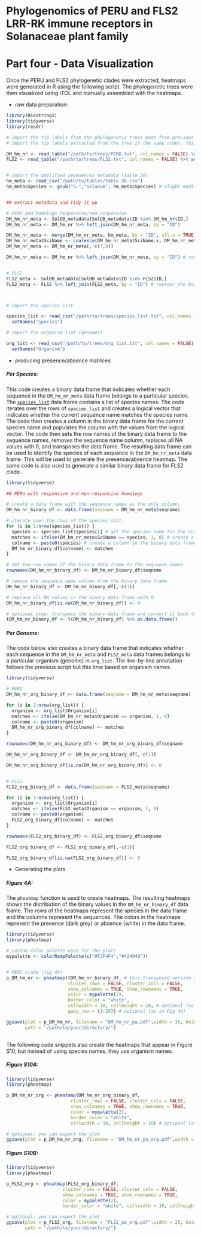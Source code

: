 # Phylogenomics of PERU and FLS2 LRR-RK immune receptors in Solanaceae plant family
# Part four - Data Visualization

Once the PERU and FLS2 phylogenetic clades were extracted, heatmaps were generated in R using the following script. The phylogenetic trees were then visualized using iTOL and manually assembled with the heatmaps.

- raw data preparation:
```R
library(Biostrings)
library(tidyverse)
library(readr)

# import the tip labels from the phylogenetic trees made from previous steps
# import the tip labels extracted from the tree in the same order. this was done using TreeViewer software

DM_hm_nr <- read_table("/path/to/trees/PERU.txt", col_names = FALSE) %>% setNames("ID") # PERU clade
FLS2 <- read_table("/path/to/trees/FLS2.txt", col_names = FALSE) %>% setNames("ID") # FLS2 clade


# import the amplified seqeuences metadata (table S6)
hm_meta <- read_csv("/path/to/tables/table S6.csv")
hm_meta$Species <- gsub("S.","Solanum", hm_meta$Species) # slight modifications to make it compatible with the rest of the data


## extract metadata and tidy it up

# PERU and homologs responsive/non-responsive
DM_hm_nr_meta <- SolDB_metadata[SolDB_metadata$ID %in% DM_hm_nr$ID,]
DM_hm_nr_meta <- DM_hm_nr %>% left_join(DM_hm_nr_meta, by = "ID")

DM_hm_nr_meta <- merge(DM_hm_nr_meta, hm_meta, by = "ID", all.x = TRUE) # add the species metadata of the responsive/non-responsive homologs
DM_hm_nr_meta$SciName <- coalesce(DM_hm_nr_meta$SciName.x, DM_hm_nr_meta$SciName.y) # clean up
DM_hm_nr_meta <- DM_hm_nr_meta[,-c(7,8)]

DM_hm_nr_meta <- DM_hm_nr %>% left_join(DM_hm_nr_meta, by = "ID") # reorder the based on the phylogenetic tree


# FLS2
FLS2_meta <- SolDB_metadata[SolDB_metadata$ID %in% FLS2$ID,]
FLS2_meta <- FLS2 %>% left_join(FLS2_meta, by = "ID") # reorder the based on the phylogenetic tree



# import the species list

species_list <- read_csv("/path/to/trees/species_list.txt", col_names = FALSE) %>% 
  setNames("species")

# import the organism list (genomes)

org_list <- read_csv("/path/to/trees/org_list.txt", col_names = FALSE) %>% 
  setNames("Organism")
```

- producing presence/absence matrices

##### Per Species:
This code creates a binary data frame that indicates whether each sequence in the `DM_hm_nr_meta` data frame belongs to a particular species. The [`species_list`](trees/species_list.txt) data frame contains a list of species names. The code iterates over the rows of `species_list` and creates a logical vector that indicates whether the current sequence name matches the species name. The code then creates a column in the binary data frame for the current species name and populates the column with the values from the logical vector. The code then sets the row names of the binary data frame to the sequence names, removes the sequence name column, replaces all NA values with 0, and transposes the data frame. The resulting data frame can be used to identify the species of each sequence in the `DM_hm_nr_meta` data frame. This will be used to generate the presence/absence heatmap. The same code is also used to generate a similar binary data frame for FLS2 clade.

```R
library(tidyverse)

## PERU with responsive and non-responsive homologs

# create a data frame with the sequence names as the only column.
DM_hm_nr_binary_df <- data.frame(seqname = DM_hm_nr_meta$seqname)

# iterate over the rows of the species list.
for (i in 1:nrow(species_list)) {
  species <- species_list$species[i] # get the species name for the current row.
  matches <- ifelse(DM_hm_nr_meta$SciName == species, 1, 0) # create a logical vector that indicates whether the current sequence name matches the species name.
  colname <- paste0(species) # create a column in the binary data frame for the current species name.
  DM_hm_nr_binary_df[colname] <- matches
}

# set the row names of the binary data frame to the sequence names.
rownames(DM_hm_nr_binary_df) <- DM_hm_nr_binary_df$seqname 

# remove the sequence name column from the binary data frame.
DM_hm_nr_binary_df <- DM_hm_nr_binary_df[,-c(1)]

# replace all NA values in the binary data frame with 0.
DM_hm_nr_binary_df[is.na(DM_hm_nr_binary_df)] <- 0

# optional step: transpose the binary data frame and convert it back to a data frame. this changes the place of rows and columns.
tDM_hm_nr_binary_df <- t(DM_hm_nr_binary_df) %>% as.data.frame()

```

##### Per Genome:
The code below also creates a binary data frame that indicates whether each sequence in the `DM_hm_nr_meta` and `FLS2_meta` data frames belongs to a particular organism (genome) in `org_list`. The line-by-line annotation follows the previous script but this time based on organism names.

```R
library(tidyverse)

# PERU
DM_hm_nr_org_binary_df <- data.frame(seqname = DM_hm_nr_meta$seqname)

for (i in 1:nrow(org_list)) {
  organism <- org_list$Organism[i]
  matches <- ifelse(DM_hm_nr_meta$Organism == organism, 1, 0)
  colname <- paste0(organism)
  DM_hm_nr_org_binary_df[colname] <- matches
}

rownames(DM_hm_nr_org_binary_df) <- DM_hm_nr_org_binary_df$seqname

DM_hm_nr_org_binary_df <- DM_hm_nr_org_binary_df[,-c(1)]

DM_hm_nr_org_binary_df[is.na(DM_hm_nr_org_binary_df)] <- 0


# FLS2
FLS2_org_binary_df <- data.frame(seqname = FLS2_meta$seqname)

for (i in 1:nrow(org_list)) {
  organism <- org_list$Organism[i]
  matches <- ifelse(FLS2_meta$Organism == organism, 1, 0)
  colname <- paste0(organism)
  FLS2_org_binary_df[colname] <- matches
}

rownames(FLS2_org_binary_df) <- FLS2_org_binary_df$seqname

FLS2_org_binary_df <- FLS2_org_binary_df[,-c(1)]

FLS2_org_binary_df[is.na(FLS2_org_binary_df)] <- 0

```

- Generating the plots
##### Figure 4A:
The `pheatmap` function is used to create heatmaps. The resulting heatmaps shows the distribution of the binary values in the `DM_hm_nr_binary_df` data frame. The rows of the heatmaps represent the species in the data frame and the columns represent the sequences. The colors in the heatmaps represent the presence (dark grey) or absence (white) in the data frame.

```R
library(tidyverse)
library(pheatmap)

# custom color palette used for the plots
mypalette <- colorRampPalette(c("#F2F4F4","#424949"))


# PERU clade (fig 4A)
p_DM_hm_nr <- pheatmap(tDM_hm_nr_binary_df, # this transposed version of the binary dataframe allows to visualize the heatmap horizontally
                       cluster_rows = FALSE, cluster_cols = FALSE, 
                       show_colnames = TRUE, show_rownames = TRUE,
                       color = mypalette(2), 
                       border_color = "white", 
                       cellwidth = 10, cellheight = 10, # optional (as in Fig 4A)
                       gaps_row = (1:29)) # optional (as in Fig 4A)

ggsave(plot = p_DM_hm_nr, filename = "DM_hm_nr_pa.pdf",width = 35, height = 15, units = "in", dpi = "retina", device = "pdf", 
       path = "/path/to/your/directory/")
      
```

The following code snippets also create the heatmaps that appear in Figure S10, but instead of using species names, they use organism names.

##### Figure S10A:
```R
library(tidyverse)
library(pheatmap)

p_DM_hm_nr_org <- pheatmap(DM_hm_nr_org_binary_df, 
                        cluster_rows = FALSE, cluster_cols = FALSE, 
                        show_colnames = TRUE, show_rownames = TRUE,
                        color = mypalette(2), 
                        border_color = "white", 
                        cellwidth = 10, cellheight = 10) # optional (as in fig S10A)

# optional: you can export the plot
ggsave(plot = p_DM_hm_nr_org, filename = "DM_hm_nr_pa_org.pdf",width = 25, height = 35, units = "in", dpi = "retina", device = "pdf", path = "/path/to/your/directory/")

```

##### Figure S10B:

```R
library(tidyverse)
library(pheatmap)

p_FLS2_org <- pheatmap(FLS2_org_binary_df, 
                     cluster_rows = FALSE, cluster_cols = FALSE, 
                     show_colnames = TRUE, show_rownames = TRUE,
                     color = mypalette(2), 
                     border_color = "white", cellwidth = 10, cellheight = 10)

# optional: you can export the plot
ggsave(plot = p_FLS2_org, filename = "FLS2_pa_org.pdf",width = 25, height = 25, units = "in", dpi = "retina", device = "pdf", 
       path = "/path/to/your/directory/")

```
